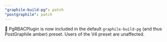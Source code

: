 ```yaml
---
"graphile-build-pg": patch
"postgraphile": patch
---
```


🚨 PgRBACPlugin is now included in the default `graphile-build-pg` (and thus
PostGraphile amber) preset. Users of the V4 preset are unaffected.
